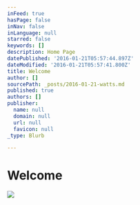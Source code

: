 ```yaml
---
inFeed: true
hasPage: false
inNav: false
inLanguage: null
starred: false
keywords: []
description: Home Page
datePublished: '2016-01-21T05:57:44.897Z'
dateModified: '2016-01-21T05:57:41.800Z'
title: Welcome
author: []
sourcePath: _posts/2016-01-21-watts.md
published: true
authors: []
publisher:
  name: null
  domain: null
  url: null
  favicon: null
_type: Blurb

---
```

# Welcome
![](https://the-grid-user-content.s3-us-west-2.amazonaws.com/e1151f4b-3edf-4be3-9eee-92a9b39262a5.jpg)